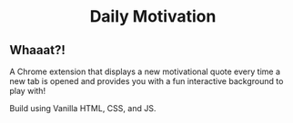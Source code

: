 <img src="https://raw.githubusercontent.com/AtaGowani/DailyMotivation/master/.github/logo.png" alt="logo" align="center" height="3rem">
<h1 align="center">Daily Motivation</h1>

## Whaaat?!

A Chrome extension that displays a new motivational quote every time a new tab is opened and provides you with a fun interactive background to play with!

Build using Vanilla HTML, CSS, and JS.